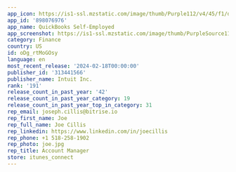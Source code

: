 ```yaml
---
app_icon: https://is1-ssl.mzstatic.com/image/thumb/Purple112/v4/45/f1/df/45f1df7f-9762-5b21-4642-806b78c74fc1/AppIcon-0-0-1x_U007emarketing-0-7-0-85-220.png/1024x1024bb.png
app_id: '898076976'
app_name: QuickBooks Self-Employed
app_screenshot: https://is1-ssl.mzstatic.com/image/thumb/PurpleSource116/v4/03/61/b0/0361b069-eb33-9538-efe6-730b5039d956/2705867a-3e40-42d7-9dd3-08a9ecbfc449_Frame_372756.png/1284x2778bb.png
category: Finance
country: US
id: oDg_rtMoGOsy
language: en
most_recent_release: '2024-02-18T00:00:00'
publisher_id: '313441566'
publisher_name: Intuit Inc.
rank: '191'
release_count_in_past_year: '42'
release_count_in_past_year_category: 19
release_count_in_past_year_top_in_category: 31
rep_email: joseph.cillis@bitrise.io
rep_first_name: Joe
rep_full_name: Joe Cillis
rep_linkedin: https://www.linkedin.com/in/joecillis
rep_phone: +1 518-258-1902
rep_photo: joe.jpg
rep_title: Account Manager
store: itunes_connect
---
```

